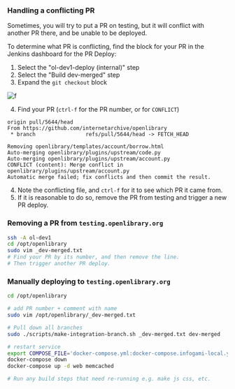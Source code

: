 ### Handling a conflicting PR
Sometimes, you will try to put a PR on testing, but it will conflict with another PR there, and be unable to be deployed.

To determine what PR is conflicting, find the block for your PR in the Jenkins dashboard for the PR Deploy:

1. Select the "ol-dev1-deploy (internal)" step
2. Select the "Build dev-merged" step
3. Expand the `git checkout` block

![f](https://github.com/internetarchive/openlibrary/wiki/images/Screenshot%202021-09-28%20123145.jpg)

4. Find your PR (`ctrl-f` for the PR number, or for `CONFLICT`)

```
origin pull/5644/head  
From https://github.com/internetarchive/openlibrary
 * branch                refs/pull/5644/head -> FETCH_HEAD

Removing openlibrary/templates/account/borrow.html
Auto-merging openlibrary/plugins/upstream/code.py
Auto-merging openlibrary/plugins/upstream/account.py
CONFLICT (content): Merge conflict in openlibrary/plugins/upstream/account.py
Automatic merge failed; fix conflicts and then commit the result.
```

4. Note the conflicting file, and `ctrl-f` for it to see which PR it came from.
5. If it is reasonable to do so, remove the PR from testing and trigger a new PR deploy.

### Removing a PR from `testing.openlibrary.org`

```sh
ssh -A ol-dev1
cd /opt/openlibrary
sudo vim _dev-merged.txt
# Find your PR by its number, and then remove the line.
# Then trigger another PR deploy.
```

### Manually deploying to `testing.openlibrary.org`

```sh
cd /opt/openlibrary

# add PR number + comment with name
sudo vim /opt/openlibrary/_dev-merged.txt

# Pull down all branches
sudo ./scripts/make-integration-branch.sh _dev-merged.txt dev-merged

# restart service
export COMPOSE_FILE='docker-compose.yml:docker-compose.infogami-local.yml:docker-compose.staging.yml'
docker-compose down
docker-compose up -d web memcached

# Run any build steps that need re-running e.g. make js css, etc.
```